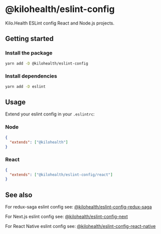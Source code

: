 # @kilohealth/eslint-config

Kilo.Health ESLint config React and Node.js projects.

## Getting started

### Install the package

```bash
yarn add -D @kilohealth/eslint-config
```

### Install dependencies

```bash
yarn add -D eslint
```

## Usage

Extend your eslint config in your `.eslintrc`:

### Node

```json
{
  "extends": ["@kilohealth"]
}
```

### React

```json
{
  "extends": ["@kilohealth/eslint-config/react"]
}
```

## See also

For redux-saga eslint config see:
[@kilohealth/eslint-config-redux-saga](https://npm.im/@kilohealth/eslint-config-redux-saga)

For Next.js eslint config see:
[@kilohealth/eslint-config-next](https://npm.im/@kilohealth/eslint-config-next)

For React Native eslint config see:
[@kilohealth/eslint-config-react-native](https://npm.im/@kilohealth/eslint-config-react-native)
